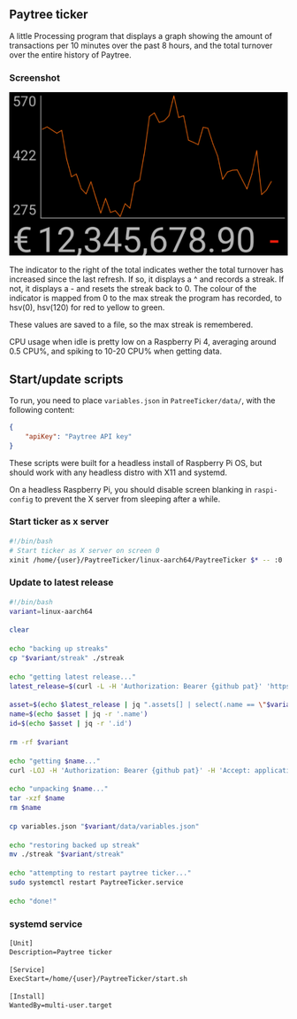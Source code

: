 ## Paytree ticker
A little Processing program that displays a graph showing the amount of transactions per 10 minutes over the past 8 hours,
and the total turnover over the entire history of Paytree.

### Screenshot
![Screenshot](https://github.com/Ghoelian/PaytreeTicker/blob/master/data/screenshot.png?raw=true)

The indicator to the right of the total indicates wether the total turnover has increased since the last refresh. If so, it displays a ^ and records a streak. If not, it displays a - and resets the streak back to 0.
The colour of the indicator is mapped from 0 to the max streak the program has recorded, to hsv(0), hsv(120) for red to yellow to green.

These values are saved to a file, so the max streak is remembered.

CPU usage when idle is pretty low on a Raspberry Pi  4, averaging around 0.5 CPU%, and spiking to 10-20 CPU% when getting data.

## Start/update scripts
To run, you need to place `variables.json` in `PatreeTicker/data/`, with the following content:

```json
{
	"apiKey": "Paytree API key"
}
```

These scripts were built for a headless install of Raspberry Pi OS, but should work with any headless distro with X11 and systemd.

On a headless Raspberry Pi, you should disable screen blanking in `raspi-config` to prevent the X server from sleeping after a while.

### Start ticker as x server
```bash
#!/bin/bash
# Start ticker as X server on screen 0
xinit /home/{user}/PaytreeTicker/linux-aarch64/PaytreeTicker $* -- :0
```

### Update to latest release
```bash
#!/bin/bash
variant=linux-aarch64

clear

echo "backing up streaks"
cp "$variant/streak" ./streak

echo "getting latest release..."
latest_release=$(curl -L -H 'Authorization: Bearer {github pat}' 'https://api.github.com/repos/Ghoelian/PaytreeTicker/releases/latest')

asset=$(echo $latest_release | jq ".assets[] | select(.name == \"$variant.tar.gz\")")
name=$(echo $asset | jq -r '.name')
id=$(echo $asset | jq -r '.id')

rm -rf $variant

echo "getting $name..."
curl -LOJ -H 'Authorization: Bearer {github pat}' -H 'Accept: application/octet-stream' "https://api.github.com/repos/Ghoelian/PaytreeTicker/releases/assets/$id" -o "$name"

echo "unpacking $name..."
tar -xzf $name
rm $name

cp variables.json "$variant/data/variables.json"

echo "restoring backed up streak"
mv ./streak "$variant/streak"

echo "attempting to restart paytree ticker..."
sudo systemctl restart PaytreeTicker.service

echo "done!"
```

### systemd service
```
[Unit]
Description=Paytree ticker

[Service]
ExecStart=/home/{user}/PaytreeTicker/start.sh

[Install]
WantedBy=multi-user.target
```

